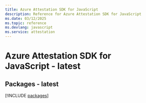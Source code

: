 ```yaml
---
title: Azure Attestation SDK for JavaScript
description: Reference for Azure Attestation SDK for JavaScript
ms.date: 03/12/2025
ms.topic: reference
ms.devlang: javascript
ms.service: attestation
---
```

# Azure Attestation SDK for JavaScript - latest
## Packages - latest
[!INCLUDE [packages](attestation-index.md)]